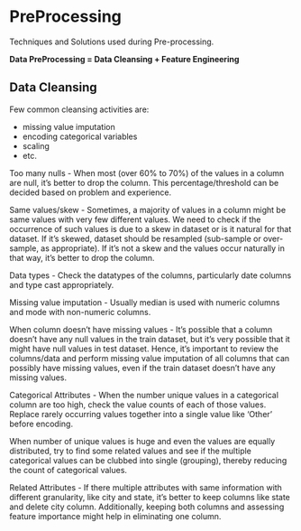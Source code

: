 # PreProcessing
Techniques and Solutions used during Pre-processing.

**Data PreProcessing = Data Cleansing + Feature Engineering**

## Data Cleansing

Few common cleansing activities are:
- missing value imputation
- encoding categorical variables
- scaling
- etc.

Too many nulls - When most (over 60% to 70%) of the values in a column are null, it’s better to drop the column. This percentage/threshold can be decided based on problem and experience.

Same values/skew - Sometimes, a majority of values in a column might be same values with very few different values. We need to check if the occurrence of such values is due to a skew in dataset or is it natural for that dataset. If it’s skewed, dataset should be resampled (sub-sample or over-sample, as appropriate). If it’s not a skew and the values occur naturally in that way, it’s better to drop the column.

Data types - Check the datatypes of the columns, particularly date columns and type cast appropriately.

Missing value imputation - Usually median is used with numeric columns and mode with non-numeric columns.

When column doesn’t have missing values - It’s possible that a column doesn’t have any null values in the train dataset, but it’s very possible that it might have null values in test dataset. Hence, it’s important to review the columns/data and perform missing value imputation of all columns that can possibly have missing values, even if the train dataset doesn’t have any missing values.

Categorical Attributes -
When the number unique values in a categorical column are too high, check the value counts of each of those values. Replace rarely occurring values together into a single value like ‘Other’ before encoding.

When number of unique values is huge and even the values are equally distributed, try to find some related values and see if the multiple categorical values can be clubbed into single (grouping), thereby reducing the count of categorical values.

Related Attributes - If there multiple attributes with same information with different granularity, like city and state, it’s better to keep columns like state and delete city column. Additionally, keeping both columns and assessing feature importance might help in eliminating one column.


